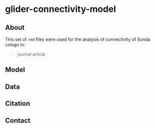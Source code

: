 # glider-connectivity-model

## About

This set of `rmd` files were used for the analysis of connectivity of Sunda colugo in:
> journal article

## Model

## Data

## Citation

## Contact
